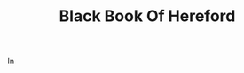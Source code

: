 ---
title: Black Book Of Hereford
letter: B
permalink: "/definitions/black-book-of-hereford.html"
body: In
published_at: '2018-07-07'
layout: post
---